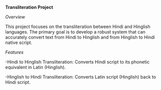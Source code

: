 **Transliteration Project**

_Overview_

This project focuses on the transliteration between Hindi and Hinglish languages. The primary goal is to develop a robust system that can accurately convert text from Hindi to Hinglish and from Hinglish to Hindi native script.

_Features_

-Hindi to Hinglish Transliteration: Converts Hindi script to its phonetic equivalent in Latin (Hinglish).

-Hinglish to Hindi Transliteration: Converts Latin script (Hinglish) back to Hindi script.

